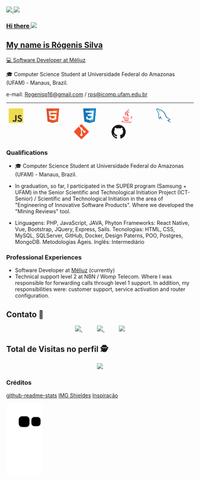 
</br>

 <div>
  <a href="https://github.com/Rogenis">
  <img height="180em" src="https://github-readme-stats.vercel.app/api?username=Rogenis&show_icons=true&theme=dracula&include_all_commits=true&count_private=true"/>
  <img height="180em" src="https://github-readme-stats.vercel.app/api/top-langs/?username=Rogenis&layout=compact&langs_count=16&theme=dracula"/>
</div>

### Hi there <img src="https://raw.githubusercontent.com/iampavangandhi/iampavangandhi/master/gifs/Hi.gif" width="30px"></h2>


## My name is Rógenis Silva 

 💻 Software Developer at [Méliuz](https://www.linkedin.com/company/meliuz/)
 
🎓 Computer Science Student at Universidade Federal do Amazonas (UFAM) - Manaus, Brazil.

e-mail: Rogenisp16@gmail.com / rps@icomp.ufam.edu.br 

----------------


<p align="center">
    <img height="40" src="https://raw.githubusercontent.com/devicons/devicon/master/icons/javascript/javascript-original.svg">
    &nbsp;&nbsp;&nbsp;&nbsp;&nbsp;&nbsp;&nbsp;&nbsp;&nbsp;&nbsp;&nbsp;&nbsp;&nbsp;
    <img height="40" src="https://raw.githubusercontent.com/devicons/devicon/master/icons/html5/html5-original.svg">
    &nbsp;&nbsp;&nbsp;&nbsp;&nbsp;&nbsp;&nbsp;&nbsp;&nbsp;&nbsp;&nbsp;&nbsp;&nbsp;
    <img height="40" src="https://raw.githubusercontent.com/devicons/devicon/master/icons/css3/css3-original.svg">
    &nbsp;&nbsp;&nbsp;&nbsp;&nbsp;&nbsp;&nbsp;&nbsp;&nbsp;&nbsp;&nbsp;&nbsp;&nbsp;
    <img height="40" src="https://raw.githubusercontent.com/devicons/devicon/master/icons/java/java-plain.svg">
    &nbsp;&nbsp;&nbsp;&nbsp;&nbsp;&nbsp;&nbsp;&nbsp;&nbsp;&nbsp;&nbsp;&nbsp;&nbsp;
    <img height="40" src="https://raw.githubusercontent.com/devicons/devicon/master/icons/mysql/mysql-original.svg">
     &nbsp;&nbsp;&nbsp;&nbsp;&nbsp;&nbsp;&nbsp;&nbsp;&nbsp;&nbsp;&nbsp;&nbsp;&nbsp;
    <img height="40" src="https://raw.githubusercontent.com/devicons/devicon/master/icons/git/git-original.svg">
    &nbsp;&nbsp;&nbsp;&nbsp;&nbsp;&nbsp;&nbsp;&nbsp;&nbsp;&nbsp;&nbsp;&nbsp;&nbsp;
    <img height="40" src="https://raw.githubusercontent.com/devicons/devicon/master/icons/github/github-original.svg">
    
   
</p>


### Qualifications

- 🎓 Computer Science Student at Universidade Federal do Amazonas (UFAM) - Manaus, Brazil.

- In graduation, so far, I participated in the SUPER program (Samsung + UFAM) in the Senior Scientific and Technological Initiation Project (ICT-Senior) / Scientific and Technological Initiation in the area of "Engineering of Innovative Software Products". Where we developed the "Mining Reviews" tool. 

- Linguagens: PHP, JavaScript, JAVA, Phyton
Frameworks: React Native, Vue, Bootstrap, JQuery, Express, Sails.
Tecnologias: HTML, CSS, MySQL, SQLServer, GitHub, Docker, Design Paterns, POO, Postgres, MongoDB.
Metodologias Ágeis.
Inglês: Intermediário

### Professional Experiences

- Software Developer at [Méliuz](https://www.linkedin.com/company/meliuz/) (currently)
-  Technical support level 2 at NBN / Womp Telecom. Where I was responsible for forwarding calls through level 1 support. In addition, my responsibilities were: customer support, service activation and router configuration.


## Contato :iphone:

<p align="center">
    <a href="https://github.com/Rogenis">
        <img  src="https://img.shields.io/badge/github-%23100000.svg?&style=for-the-badge&logo=github&logoColor=white&link=mailto:https://github.com/Rogenis">
    </a>
    &nbsp;&nbsp;&nbsp;&nbsp;&nbsp;&nbsp;&nbsp;&nbsp;&nbsp;
    <a href="mailto:rogenisp16@gmail.com">
        <img src="https://img.shields.io/badge/gmail-D14836?&style=for-the-badge&logo=gmail&logoColor=white&link=mailto:rogenisp16@gmail.com">
    </a>
    &nbsp;&nbsp;&nbsp;&nbsp;&nbsp;&nbsp;&nbsp;&nbsp;&nbsp;
    <a href="https://www.linkedin.com/in/rogenis-pereira">
        <img src="https://img.shields.io/badge/linkedin-%230077B5.svg?&style=for-the-badge&logo=linkedin&logoColor=white&link=mailto:https://www.linkedin.com/in/rogenis-pereira">
    </a>
</p>

<p align="center"> 

 ## Total de Visitas no perfil :detective: <br>
 <p align="center"> 
   <img alingn="center" src="https://profile-counter.glitch.me/Rogenis/count.svg" />
 </p>

</p>

<p align="center">

  ### Créditos
  <a href="https://github.com/anuraghazra/github-readme-stats">github-readme-stats</a>
  <a href="https://img.shields.io/">IMG Shieldes</a>
  <a href="https://github.com/teteusAraujo">Inspiração</a>
</p>

![Snake animation](https://github.com/rafaballerini/rafaballerini/blob/output/github-contribution-grid-snake.svg)
 
